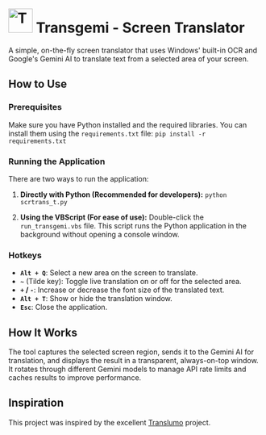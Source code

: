 # <img src="Transgemi.ico" alt="Transgemi Icon" width="48"> Transgemi - Screen Translator

A simple, on-the-fly screen translator that uses Windows' built-in OCR and Google's Gemini AI to translate text from a selected area of your screen.

## How to Use

### Prerequisites
Make sure you have Python installed and the required libraries. You can install them using the `requirements.txt` file:
`pip install -r requirements.txt`

### Running the Application
There are two ways to run the application:

1.  **Directly with Python (Recommended for developers):**
    `python scrtrans_t.py`

2.  **Using the VBScript (For ease of use):**
    Double-click the `run_transgemi.vbs` file. This script runs the Python application in the background without opening a console window.

### Hotkeys
-   **`Alt + Q`**: Select a new area on the screen to translate.
-   **`~`** (Tilde key): Toggle live translation on or off for the selected area.
-   **`+` / `-`**: Increase or decrease the font size of the translated text.
-   **`Alt + T`**: Show or hide the translation window.
-   **`Esc`**: Close the application.

## How It Works
The tool captures the selected screen region, sends it to the Gemini AI for translation, and displays the result in a transparent, always-on-top window. It rotates through different Gemini models to manage API rate limits and caches results to improve performance.

## Inspiration
This project was inspired by the excellent [Translumo](https://github.com/Danily07/Translumo) project. 